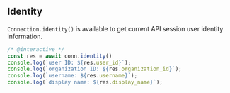 ---
---

## Identity

`Connection.identity()` is available to get current API session user identity information.

```javascript
/* @interactive */
const res = await conn.identity()
console.log(`user ID: ${res.user_id}`);
console.log(`organization ID: ${res.organization_id}`);
console.log(`username: ${res.username}`);
console.log(`display name: ${res.display_name}`);
```

